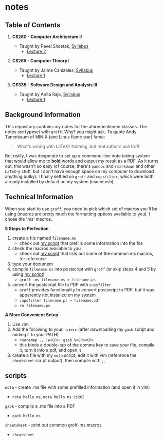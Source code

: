 # notes

## Table of Contents

1. __CS260 - Computer Architecture II__

      * Taught by Pavel Shostak,
[Syllabus](https://github.com/joshnatis/notes/blob/master/260/syllabus/cs260_syllabus.pdf)
         * [Lecture 2](https://github.com/joshnatis/notes/blob/master/260/lecture2_260.pdf)

2. __CS265 - Computer Theory I__

    * Taught by Jaime Canizales,
[Syllabus](https://github.com/joshnatis/notes/blob/master/265/syllabus/cs265_syllabus.pdf)
         * [Lecture 1](https://github.com/joshnatis/notes/blob/master/265/lecture1_265.pdf)

3. __CS335 - Software Design and Analysis III__

    * Taught by Anita Raja,
[Syllabus](https://github.com/joshnatis/notes/blob/master/335/syllabus/cs335_syllabus.pdf)
         * [Lecture 1](https://github.com/joshnatis/notes/blob/master/335/lecture1_335.pdf)

## Background Information

This repository contains my notes for the aforementioned classes. The notes are typeset with `groff`.
Why? you might ask. To quote Andy Tanenbaum of MINIX (and Linus flame war) fame: 

> What's wrong with LaTeX?
> Nothing, but real authors use troff.

But really, I was desperate to set up a command-line note taking system that would allow me to __bold__ words and
output my result as a PDF. As it turns out, this wasn't so easy (of course, there's `pandoc` and `rmarkdown` and other
`LaTeX`-y stuff, but I don't have enough space on my computer to download anything bulky). I finally settled on `groff` and
`cupsfilter`, which were both already installed by default on my system (macintosh).

## Technical Information

When you start to use `groff`, you need to pick which set of macros you'll be using (macros are pretty
much the formatting options available to you). I chose the 'ms' macros.

__5 Steps to Perfection__
1. create a file named `filename.ms`
    * check out [my script](https://github.com/joshnatis/notes/blob/master/scripts/nota) that prefills some information into the file
2. check the macros available to you
    * check out [my script](https://github.com/joshnatis/notes/blob/master/scripts/cheatsheet) that lists out some of the common ms macros, for reference
3. type your document
4. compile `filename.ms` into postscript with `groff` (or skip steps 4 and 5 by using [my script](https://github.com/joshnatis/notes/blob/master/scripts/gack))
    * `groff -ms filename.ms > filename.ps`
5. convert the postscript file to PDF with `cupsfilter`
    * `groff` provides functionality to convert postscript to PDF, but it was apparently not installed on my system
    * `cupsfilter filename.ps > filename.pdf`
    * `rm filename.ps`
    
__A More Convenient Setup__
1. Use vim
2. Add the following to your `.vimrc` (after downloading my `gack` script and adding it to your PATH)
    * `nnoremap ,, :w<CR>:!gack %<CR><CR>`
    * this binds a double-tap of the comma key to save your file, compile it, turn it into a pdf, and open it
3. create a file with my `nota` script, edit it with vim (reference the `cheatsheet` script output), then compile with `,,`

## scripts

`nota` - create .ms file with some prefilled information (and open it in vim)
* `nota hello.ms`, `nota hello.ms cs265`
 
`gack` - compile a .ms file into a PDF
* `gack hello.ms`
 
`cheatsheet` - print out common groff-ms macros
* `cheatsheet`
